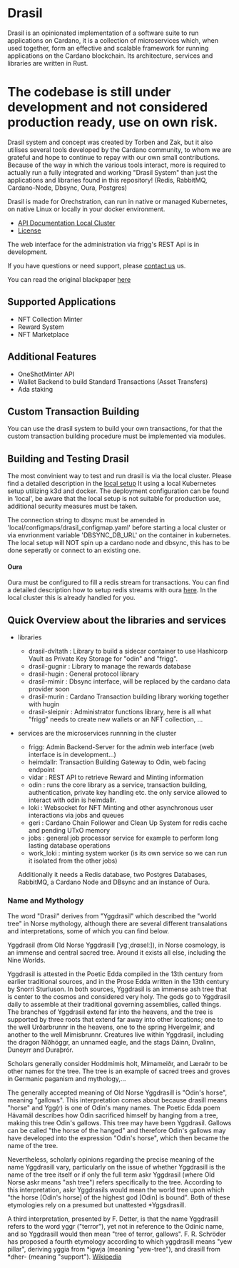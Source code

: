 # Drasil

Drasil is an opinionated implementation of a software suite to run applications on Cardano, it is a collection of microservices which, when used together, form an effective and scalable framework for running applications on the Cardano blockchain. Its architecture, services and libraries are written in Rust. 

# The codebase is still under development and not considered production ready, use on own risk. 

Drasil system and concept was created by Torben and Zak, but it also utilises several tools developed by the Cardano community, to whom we are grateful and hope to continue to repay with our own small contributions.  Because of the way in which the various tools interact, more is required to actually run a fully integrated and working "Drasil System" than just the applications and libraries found in this repository! (Redis, RabbitMQ, Cardano-Node, Dbsync, Oura, Postgres)

Drasil is made for Orechstration, can run in native or managed Kubernetes, on native Linux or locally in your docker environment. 

* [API Documentation Local Cluster](https://documenter.getpostman.com/view/23201834/2s9YXpUHwG)
* [License](https://github.com/Sbcdn/drasil/blob/tk22/LICENSE.md)

The web interface for the administration via frigg's REST Api is in development. 

If you have questions or need support, please [contact us](mailto:info@drasil.io) us. 

You can read the original blackpaper [here](https://bit.ly/3vg9GvI)

## Supported Applications 
- NFT Collection Minter
- Reward System
- NFT Marketplace

## Additional Features
- OneShotMinter API
- Wallet Backend to build Standard Transactions (Asset Transfers)
- Ada staking

## Custom Transaction Building
You can use the drasil system to build your own transactions, for that the custom transaction building procedure must be implemented via modules. 

## Building and Testing Drasil
The most convinient way to test and run drasil is via the local cluster. 
Please find a detailed description in the [local setup](https://github.com/Sbcdn/drasil/tree/tk22/local)
It using a local Kubernetes setup utilizing k3d and docker. The deployment configuration can be found in 'local', be aware that the local setup is not suitable for production use, additional security measures must be taken. 

The connection string to dbsync must be amended in  'local/configmaps/drasil_configmap.yaml' before starting a local cluster or via envrionment variable 'DBSYNC_DB_URL' on the container in kubernetes. 
The local setup will NOT spin up a cardano node and dbsync, this has to be done seperatly or connect to an existing one. 

#### Oura
Oura must be configured to fill a redis stream for transactions. You can find a detailed description how to setup redis streams with oura [here](https://github.com/txpipe/oura). In the local cluster this is already handled for you.

## Quick Overview about the libraries and services
- libraries
   - drasil-dvltath : Library to build a sidecar container to use Hashicorp Vault as Private Key Storage for "odin" and "frigg".
   - drasil-gugnir : Library to manage the rewards database
   - drasil-hugin : General protocol library
   - drasil-mimir : Dbsync interface, will be replaced by the cardano data provider soon
   - drasil-murin : Cardano Transaction building library working together with hugin
   - drasil-sleipnir : Administrator functions library, here is all what "frigg" needs to create new wallets or an NFT collection, ...

- services are the microservices runnning in the cluster
   - frigg: Admin Backend-Server for the admin web interface (web interface is in development...)
   - heimdallr: Transaction Building Gateway to Odin, web facing endpoint
   - vidar : REST API to retrieve Reward and Minting information
   - odin : runs the core library as a service, transaction building, authentication, private key handling etc. the only service allowed to interact with odin is heimdallr.  
   - loki : Websocket for NFT Minting and other asynchronous user interactions via jobs and queues
   - geri : Cardano Chain Follower and Clean Up System for redis cache and pending UTxO memory
   - jobs : general job processor service for example to perform long lasting database operations
   - work_loki : minting system worker (is its own service so we can run it isolated from the other jobs)

   Additionally it needs a Redis database, two Postgres Databases, RabbitMQ, a Cardano Node and DBsync and an instance of Oura.

### Name and Mythology
The word "Drasil" derives from "Yggdrasil" which described the "world tree" in Norse mythology, although there are several different transalations and interpretations, some of which you can find below.

Yggdrasil (from Old Norse Yggdrasill [ˈyɡːˌdrɑselː]), in Norse cosmology, is an immense and central sacred tree. Around it exists all else, including the Nine Worlds.

Yggdrasil is attested in the Poetic Edda compiled in the 13th century from earlier traditional sources, and in the Prose Edda written in the 13th century by Snorri Sturluson. In both sources, Yggdrasil is an immense ash tree that is center to the cosmos and considered very holy. The gods go to Yggdrasil daily to assemble at their traditional governing assemblies, called things. The branches of Yggdrasil extend far into the heavens, and the tree is supported by three roots that extend far away into other locations; one to the well Urðarbrunnr in the heavens, one to the spring Hvergelmir, and another to the well Mímisbrunnr. Creatures live within Yggdrasil, including the dragon Níðhöggr, an unnamed eagle, and the stags Dáinn, Dvalinn, Duneyrr and Duraþrór.

Scholars generally consider Hoddmímis holt, Mímameiðr, and Læraðr to be other names for the tree. The tree is an example of sacred trees and groves in Germanic paganism and mythology,...

The generally accepted meaning of Old Norse Yggdrasill is "Odin's horse", meaning "gallows". This interpretation comes about because drasill means "horse" and Ygg(r) is one of Odin's many names. The Poetic Edda poem Hávamál describes how Odin sacrificed himself by hanging from a tree, making this tree Odin's gallows. This tree may have been Yggdrasil. Gallows can be called "the horse of the hanged" and therefore Odin's gallows may have developed into the expression "Odin's horse", which then became the name of the tree.

Nevertheless, scholarly opinions regarding the precise meaning of the name Yggdrasill vary, particularly on the issue of whether Yggdrasill is the name of the tree itself or if only the full term askr Yggdrasil (where Old Norse askr means "ash tree") refers specifically to the tree. According to this interpretation, askr Yggdrasils would mean the world tree upon which "the horse [Odin's horse] of the highest god [Odin] is bound". Both of these etymologies rely on a presumed but unattested *Yggsdrasill.

A third interpretation, presented by F. Detter, is that the name Yggdrasill refers to the word yggr ("terror"), yet not in reference to the Odinic name, and so Yggdrasill would then mean "tree of terror, gallows". F. R. Schröder has proposed a fourth etymology according to which yggdrasill means "yew pillar", deriving yggia from *igwja (meaning "yew-tree"), and drasill from *dher- (meaning "support").
[Wikipedia](https://en.wikipedia.org/wiki/Yggdrasil)

